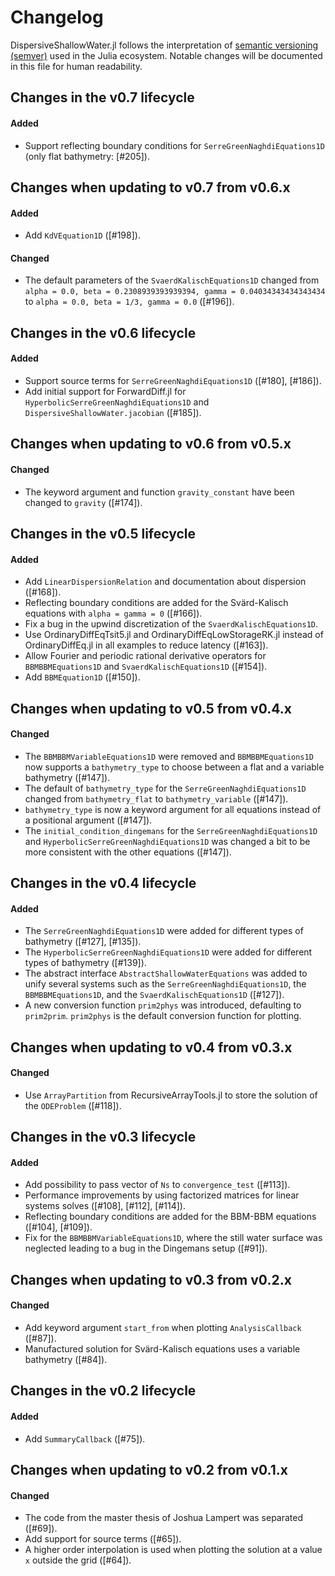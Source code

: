 # Changelog

DispersiveShallowWater.jl follows the interpretation of
[semantic versioning (semver)](https://julialang.github.io/Pkg.jl/dev/compatibility/#Version-specifier-format-1)
used in the Julia ecosystem. Notable changes will be documented in this file
for human readability.


## Changes in the v0.7 lifecycle

#### Added

- Support reflecting boundary conditions for `SerreGreenNaghdiEquations1D` (only flat bathymetry: [#205]).


## Changes when updating to v0.7 from v0.6.x

#### Added
- Add `KdVEquation1D` ([#198]).

#### Changed

- The default parameters of the `SvaerdKalischEquations1D` changed from
  `alpha = 0.0, beta = 0.2308939393939394, gamma = 0.04034343434343434` to `alpha = 0.0, beta = 1/3, gamma = 0.0` ([#196]).

## Changes in the v0.6 lifecycle

#### Added

- Support source terms for `SerreGreenNaghdiEquations1D` ([#180], [#186]).
- Add initial support for ForwardDiff.jl for `HyperbolicSerreGreenNaghdiEquations1D` and
  `DispersiveShallowWater.jacobian` ([#185]).

## Changes when updating to v0.6 from v0.5.x

#### Changed

- The keyword argument and function `gravity_constant` have been changed to `gravity` ([#174]).

## Changes in the v0.5 lifecycle

#### Added

- Add `LinearDispersionRelation` and documentation about dispersion ([#168]).
- Reflecting boundary conditions are added for the Svärd-Kalisch equations with `alpha = gamma = 0` ([#166]).
- Fix a bug in the upwind discretization of the `SvaerdKalischEquations1D`.
- Use OrdinaryDiffEqTsit5.jl and OrdinaryDiffEqLowStorageRK.jl instead of OrdinaryDiffEq.jl in all examples to
  reduce latency ([#163]).
- Allow Fourier and periodic rational derivative operators for `BBMBBMEquations1D` and `SvaerdKalischEquations1D` ([#154]).
- Add `BBMEquation1D` ([#150]).

## Changes when updating to v0.5 from v0.4.x

#### Changed

- The `BBMBBMVariableEquations1D` were removed and `BBMBBMEquations1D` now supports a `bathymetry_type` to
  choose between a flat and a variable bathymetry ([#147]).
- The default of `bathymetry_type` for the `SerreGreenNaghdiEquations1D` changed from `bathymetry_flat` to
  `bathymetry_variable` ([#147]).
- `bathymetry_type` is now a keyword argument for all equations instead of a positional argument ([#147]).
- The `initial_condition_dingemans` for the `SerreGreenNaghdiEquations1D` and `HyperbolicSerreGreenNaghdiEquations1D`
  was changed a bit to be more consistent with the other equations ([#147]).

## Changes in the v0.4 lifecycle

#### Added

- The `SerreGreenNaghdiEquations1D` were added for different types of bathymetry ([#127], [#135]).
- The `HyperbolicSerreGreenNaghdiEquations1D` were added for different types of bathymetry ([#139]).
- The abstract interface `AbstractShallowWaterEquations` was added to unify several
  systems such as the `SerreGreenNaghdiEquations1D`, the `BBMBBMEquations1D`, and the
  `SvaerdKalischEquations1D` ([#127]).
- A new conversion function `prim2phys` was introduced, defaulting to `prim2prim`. `prim2phys` is the default conversion function for plotting.

## Changes when updating to v0.4 from v0.3.x

#### Changed

- Use `ArrayPartition` from RecursiveArrayTools.jl to store the solution of the `ODEProblem` ([#118]).

## Changes in the v0.3 lifecycle

#### Added

- Add possibility to pass vector of `Ns` to `convergence_test` ([#113]).
- Performance improvements by using factorized matrices for linear systems solves ([#108], [#112], [#114]).
- Reflecting boundary conditions are added for the BBM-BBM equations ([#104], [#109]).
- Fix for the `BBMBBMVariableEquations1D`, where the still water surface was neglected leading
  to a bug in the Dingemans setup ([#91]).

## Changes when updating to v0.3 from v0.2.x

#### Changed

- Add keyword argument `start_from` when plotting `AnalysisCallback` ([#87]).
- Manufactured solution for Svärd-Kalisch equations uses a variable bathymetry ([#84]).

## Changes in the v0.2 lifecycle

#### Added

- Add `SummaryCallback` ([#75]).

## Changes when updating to v0.2 from v0.1.x

#### Changed

- The code from the master thesis of Joshua Lampert was separated ([#69]).
- Add support for source terms ([#65]).
- A higher order interpolation is used when plotting the solution at a value `x` outside
  the grid ([#64]).
